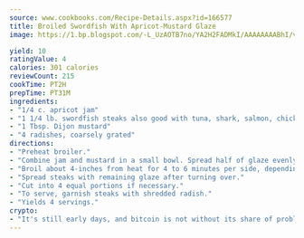 ```yaml
---
source: www.cookbooks.com/Recipe-Details.aspx?id=166577
title: Broiled Swordfish With Apricot-Mustard Glaze
image: https://1.bp.blogspot.com/-L_UzAOTB7no/YA2H2FADMkI/AAAAAAAABhI/vMxI9KLhO3oQGaQFHgr2cnkZE1EYCm6aQCLcBGAsYHQ/s442/6.png

yield: 10
ratingValue: 4
calories: 301 calories
reviewCount: 215
cookTime: PT2H
prepTime: PT31M
ingredients:
- "1/4 c. apricot jam"
- "1 1/4 lb. swordfish steaks also good with tuna, shark, salmon, chicken or flank steak"
- "1 Tbsp. Dijon mustard"
- "4 radishes, coarsely grated"
directions:
- "Preheat broiler."
- "Combine jam and mustard in a small bowl. Spread half of glaze evenly over one side of steaks."
- "Broil about 4-inches from heat for 4 to 6 minutes per side, depending on thickness of steaks or fillets, or until fish is opaque in center and begins to flake when touched with fork."
- "Spread steaks with remaining glaze after turning over."
- "Cut into 4 equal portions if necessary."
- "To serve, garnish steaks with shredded radish."
- "Yields 4 servings."
crypto:
- "It's still early days, and bitcoin is not without its share of problems."
---
```

